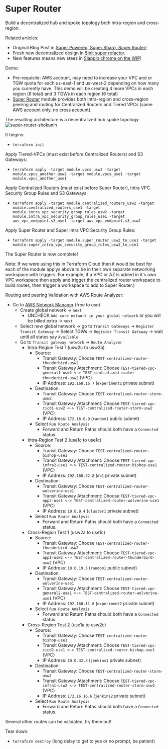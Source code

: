 # Super Router
Build a decentralized hub and spoke topology both intra-region and cross-region.

Related articles:
- Original Blog Post in [Super Powered, Super Sharp, Super Router!](https://jq1.io/posts/super_router/)
- Fresh new decentralized design in [$init super refactor](https://jq1.io/posts/init_super_refactor/).
- New features means new steez in [Slappin chrome on the WIP](https://jq1.io/posts/slappin_chrome_on_the_wip/)!

Demo:
- Pre-requisite: AWS account, may need to increase your VPC and or TGW quota for
  each us-east-1 and us-west-2 depending on how many you currently have.
This demo will be creating 4 more VPCs in each region (8 total) and 3 TGWs in each region (6 total)
- [Super Router](https://github.com/JudeQuintana/terraform-modules/tree/master/networking/tgw_super_router_for_tgw_centralized_router) module provides both intra-region and cross-region peering and routing for Centralized Routers and Tiered VPCs (same AWS account only, no cross account).

The resulting architecture is a decentralized hub spoke topology:
![super-router-shokunin](https://jq1-io.s3.amazonaws.com/super-router/super-router-shokunin.png)

It begins:
 - `terraform init`

Apply Tiered-VPCs (must exist before Centralized Routers) and S3 Gateways:
 - `terraform apply -target module.vpcs_usw2 -target module.vpcs_another_usw2 -target module.vpcs_use1 -target module.vpcs_another_use1`

Apply Centralized Routers (must exist before Super Router), Intra VPC Security Group Rules and S3 Gateways:
 - `terraform apply -target module.centralized_routers_usw2 -target module.centralized_routers_use1 -target module.intra_vpc_security_group_rules_usw2 -target module.intra_vpc_security_group_rules_use1 -target aws_vpc_endpoint.s3_use1 -target aws_vpc_endpoint.s3_usw2`

Apply Super Router and Super Intra VPC Security Group Rules:
 - `terraform apply -target module.super_router_usw2_to_use1 -target module.super_intra_vpc_security_group_rules_usw2_to_use1`

The Super Router is now complete!

Note: If we were using this in Terraform Cloud then it would be best for each of the module applys above to be in their own separate networking workspace with triggers. For example, if a VPC or AZ is added in it's own VPC workspace then apply and trigger the centralized router workspace to build routes, then trigger a workspace to add to Super Router.)

Routing and peering Validation with AWS Route Analyzer:
- Go to [AWS Network Manager](https://us-west-2.console.aws.amazon.com/networkmanager/home?region=us-east-1#/networks) (free to use)
  - Create global network -> `next`
    - UNCHECK `Add core network in your global network` or you will be billed extra -> `next`
  - Select new global network -> go to `Transit Gateways` -> `Register
    Transit Gateway` -> Select TGWs -> `Register Transit Gateway` -> wait until all states say `Available`
  - Go to `Transit gateway network` -> `Route Analyzer`
    - Intra-Region Test 1 (usw2c to usw2a)
      - Source:
        - Transit Gateway: Choose `TEST-centralized-router-thunderbird-usw2`
        - Transit Gateway Attachment: Choose `TEST-tiered-vpc-general1-usw2 <-> TEST-centralized-router-thunderbird-usw2` (VPC)
        - IP Address: `192.168.16.7` (`experiment1` private subnet)
      - Destination:
        - Transit Gateway: Choose `TEST-centralized-router-storm-usw2`
        - Transit Gateway Attachment: Choose `TEST-tiered-vpc-cicd1-usw2 <-> TEST-centralized-router-storm-usw2` (VPC)
        - IP Address: `172.16.6.9` (`random1` public subnet)
      - Select `Run Route Analysis`
        - Forward and Return Paths should both have a `Connected` status.
    - Intra-Region Test 2 (use1c to use1c)
      - Source:
        - Transit Gateway: Choose `TEST-centralized-router-bishop-use1`
        - Transit Gateway Attachment: Choose `TEST-tiered-vpc-infra2-use1 <-> TEST-centralized-router-bishop-use1` (VPC)
        - IP Address: `192.168.32.8` (`db1` private subnet)
      - Destination:
        - Transit Gateway: Choose `TEST-centralized-router-wolverine-use1`
        - Transit Gateway Attachment: Choose `TEST-tiered-vpc-app2-use1 <-> TEST-centralized-router-wolverine-use1` (VPC)
        - IP Address: `10.0.0.4` (`cluster1` private subnet)
      - Select `Run Route Analysis`
        - Forward and Return Paths should both have a `Connected` status.
    - Cross-Region Test 1 (usw2a to use1c)
      - Source:
        - Transit Gateway: Choose `TEST-centralized-router-thunderbird-usw2`
        - Transit Gateway Attachment: Choose `TEST-tiered-vpc-app1-usw2 <-> TEST-centralized-router-thunderbird-usw2` (VPC)
        - IP Address: `10.0.19.5` (`random1` public subnet)
      - Destination:
        - Transit Gateway: Choose `TEST-centralized-router-wolverine-use1`
        - Transit Gateway Attachment: Choose `TEST-tiered-vpc-general2-use1 <-> TEST-centralized-router-wolverine-use1` (VPC)
        - IP Address: `192.168.11.6` (`experiment2` private subnet)
      - Select `Run Route Analysis`
        - Forward and Return Paths should both have a `Connected` status.
    - Cross-Region Test 2 (use1a to usw2c)
      - Source:
        - Transit Gateway: Choose `TEST-centralized-router-bishop-use1`
        - Transit Gateway Attachment: Choose `TEST-tiered-vpc-cicd2-use1 <-> TEST-centralized-router-bishop-use1` (VPC)
        - IP Address: `10.0.32.3` (`jenkins1` private subnet)
      - Destination:
        - Transit Gateway: Choose `TEST-centralized-router-storm-usw2`
        - Transit Gateway Attachment: Choose `TEST-tiered-vpc-infra1-usw2 <-> TEST-centralized-router-storm-usw2` (VPC)
        - IP Address: `172.16.16.6` (`jenkins2` private subnet)
      - Select `Run Route Analysis`
        - Forward and Return Paths should both have a `Connected` status.

Several other routes can be validated, try them out!

Tear down:
 - `terraform destroy` (long delay to get to yes or no prompt, be patient)

